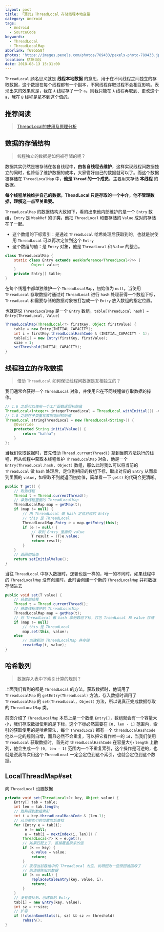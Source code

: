 ```yaml
---
layout: post
title: 「源码」ThreadLocal 存储线程本地变量
category: Android
tags:
  - Android
  - SourceCode
keywords:
  - ThreadLocal
  - ThreadLocalMap
abbrlink: f69b558f
photos: 'https://images.pexels.com/photos/789433/pexels-photo-789433.jpeg'
location: 杭州尚妆
date: 2018-08-13 15:31:00
---
```



`ThreadLocal` 顾名思义就是 **线程本地数据** 的意思，用于在不同线程之间独立的存取数据，这个数据在每个线程都有一个副本，不同线程存取过程不会相互影响。表现出来的效果就是，我在 `A` 线程存了一个 `a`，则我只能在 `A` 线程再取到、更改这个 `a`，我在 `B` 线程是拿不到这个值的。

## 推荐阅读

> [ThreadLocal的使用及原理分析](https://mp.weixin.qq.com/s/bxIkMaCQ0PriZtSWT8wrXw)

## 数据的存储结构

> 线程独立的数据是如何被存储的呢？

数据其实仍然是被存储在各自线程中，**由各自线程去维护**，这样实现线程间数据独立的同时，也降低了维护数据的成本，大家管好自己的数据就可以了。而这个数据被存储在 `ThreadLocalMap` 中，**他是 `Thread` 的一个成员**，主要用来存储 **本线程** 的数据。

**每个线程单独维护自己的数据，TheadLocal 只是存取的一个中介，他不管理数据，理解这一点至关重要。**

`ThreadLocalMap` 的数据结构大致如下，看的出来他内部维护的是一个 `Entry` 数组，`Entry` 是 `WeakRef` 的子类，他把 `ThreadLocal` 和要存储的 `Value` 成对的存储在了一起。

- 这个数组的下标索引：是通过 `ThreadLocal` 哈希处理后获取到的，也就是说使用 `ThreadLocal` 可以再次定位到这个 `Entry`
- 这个数组的值：是 `Entry` 对象，他是 `ThreadLocal` 和 `Value` 的整合。


```java
class ThreadLocalMap {
	static class Entry extends WeakReference<ThreadLocal<?>> {
    		Object value;
	}
	private Entry[] table;
}
```

在每个线程中都单独维护一个 `ThreadLocalMap`，初始值为 `null`，当使用 `ThreadLocal` 存取数据时通过对 `ThreadLocal` 进行 `hash` 处理获得一个数组下标，`ThreadLocal` 和需要存储的数据对象被打包成一个 `Entry` 放入数组的指定位置。

也就是说 `ThreadLocalMap` 是一个 `Entry` 数组，`table[ThreadLocal hash] = Entry(ThreadLocal, Value)` 

```java
ThreadLocalMap(ThreadLocal<?> firstKey, Object firstValue) {
    table = new Entry[INITIAL_CAPACITY];
    int i = firstKey.threadLocalHashCode & (INITIAL_CAPACITY - 1);
    table[i] = new Entry(firstKey, firstValue);
    size = 1;
    setThreshold(INITIAL_CAPACITY);
}
```

## 线程独立的存取数据

> 借助 `ThreadLocal` 如何保证线程间数据是互相独立的？

我们通常会获得一个 `ThreadLocal` 对象，并使用它在不同线程做存取数据的操作。

```java
// 1.8 之后可以使用一个工厂函数返回初始值
ThreadLocal<Integer> integerThreadLocal = ThreadLocal.withInitial(() -> 100);
// 1.8 之前在子类重写放啊返回初始值
ThreadLocal stringThreadLocal = new ThreadLocal<String>() {
    @Override
    protected String initialValue() {
        return "hahha";
    }
};
```

当我们获取数据时，首先借助 `Thread.currentThread()` 拿到当前方法执行的线程，再从线程中获取本线程维护 `ThreadLocalMap` 对象，他是一个 `Entry(ThreadLocal.hash, Object)` 数组，那么此时我么可以将当前的 `ThreadLocal` 做 `hash` 处理后，定位到相应的数组下标，取出对应的 `Entry` 从而拿到里面的 `value`，如果取不到就返回初始值，简单看一下 `get()` 的代码会更清晰。

```java
public T get() {
    // 取到线程
    Thread t = Thread.currentThread();
    // 拿到线程里面的 ThreadLocalMap
    ThreadLocalMap map = getMap(t);
    if (map != null) {
        // 用 ThreadLocal 做 hash 定位对应的 Entry
        // this 是 ThreadLocal
        ThreadLocalMap.Entry e = map.getEntry(this);
        if (e != null) {
            // 取到 Entry 里面的 value
            T result = (T)e.value;
            return result;
        }
    }
    // 返回初始值
    return setInitialValue();
}
```

当往 `ThreadLocal` 中存入数据时，逻辑也是一样的，唯一的不同时，如果线程中的 `ThreadLocalMap` 没有创建时，此时会创建一个新的 `ThreadLocalMap` 并将数据存储进去

```java
public void set(T value) {
    // 获取到线程
    Thread t = Thread.currentThread();
    // 获取线程维护的 ThreadLocalMap
    ThreadLocalMap map = getMap(t);
    // 对 ThreadLocal 做 hash 拿到数组下标，打包 TreadLocal 和 value 存储
    if (map != null)
    	// this 是 ThreadLocal
        map.set(this, value);
    else
        // 创建新的 ThreadLocalMap 并存储 
        createMap(t, value);
}
```

## 哈希散列

> 数据存入表中下索引计算的规则？

上面我们看到的都是 `ThreadLocal` 的方法，获取数据时，他调用了 `ThreadLocalMap`  的 `getEntry(ThreadLocal)` 方法，存入数据时调用了 `ThreadLocalMap` 的 `set(ThreadLocal, Object)` 方法，所以说真正完成数据存取的 `ThreadLocalMap` 类。

前面介绍了 `ThreadLocalMap` 本质上是一个数组 `Entry[]`，数组就会有一个容量大小，我们存取数据使用的是下标，这个下标必然需要在 `[0, len - 1]` 范围内，索引的获取使用的是哈希算法，每个 `ThreadLocal` 都有一个 `threadLocalHashCode` 他以一定的规则自增，而且必然不会重复，可以把它看作唯一的 `id`，当我们使用 `ThreadLocal` 获取数据时，首先对 `threadLocalHashCode` 在容量大小 `length` 上散列，他会生成一个 `[0, len - 1]` 范围内一个不重复索引，这个操作是可逆的，也就是说我每次用这个 `ThreadLocal` 一定会定位到这个索引，也就会定位到这个数据。

## LocalThreadMap#set

向 `ThreadLocal` 设置数据

```java
private void set(ThreadLocal<?> key, Object value) {
    Entry[] tab = table;
    int len = tab.length;
    // 散列得到数组索引
    int i = key.threadLocalHashCode & (len-1);
    // 从当前索引的位置向后查找
    for (Entry e = tab[i];
         e != null;
         e = tab[i = nextIndex(i, len)]) {
        ThreadLocal<?> k = e.get();
        // 如果匹配上了，直接覆盖原来的值
        if (k == key) {
            e.value = value;
            return;
        }
        // 发现当前数组中的 ThreadLocal 为空，说明因为一些原因被回收了
        // 则清理陈旧的数据
        if (k == null) {
            replaceStaleEntry(key, value, i);
            return;
        }
    }
    // 没有查找到，创建新的 Entry
    tab[i] = new Entry(key, value);
    int sz = ++size;
    // 扩容
    if (!cleanSomeSlots(i, sz) && sz >= threshold)
        rehash();
}
```








